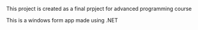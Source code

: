 This project is created as a final prpject for advanced programming course

This is a windows form app made using .NET
